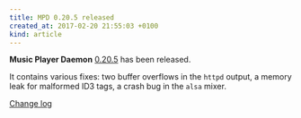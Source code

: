 ```yaml
---
title: MPD 0.20.5 released
created_at: 2017-02-20 21:55:03 +0100
kind: article
---
```


**Music Player Daemon**
[0.20.5](http://www.musicpd.org/download/mpd/0.20/mpd-0.20.5.tar.xz)
has been released.

It contains various fixes: two buffer overflows in the `httpd` output, a
memory leak for malformed ID3 tags, a crash bug in the `alsa` mixer.

[Change log](http://git.musicpd.org/cgit/master/mpd.git/plain/NEWS?h=v0.20.5)
